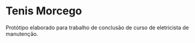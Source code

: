 # Tenis Morcego
 Protótipo elaborado para trabalho de conclusão de curso de eletricista de manutenção.
